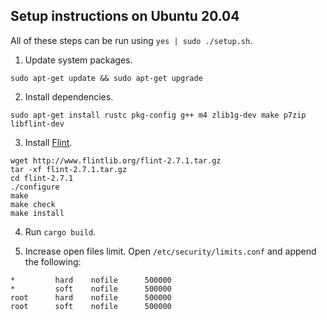 ## Setup instructions on Ubuntu 20.04

All of these steps can be run using `yes | sudo ./setup.sh`.

1. Update system packages.
```
sudo apt-get update && sudo apt-get upgrade
```

2. Install dependencies.
```
sudo apt-get install rustc pkg-config g++ m4 zlib1g-dev make p7zip libflint-dev
```

3. Install [Flint](http://www.flintlib.org/downloads.html).
```
wget http://www.flintlib.org/flint-2.7.1.tar.gz
tar -xf flint-2.7.1.tar.gz
cd flint-2.7.1
./configure
make
make check
make install
```

4. Run `cargo build`.

5. Increase open files limit.
Open `/etc/security/limits.conf` and append the following:
```
*         hard    nofile      500000
*         soft    nofile      500000
root      hard    nofile      500000
root      soft    nofile      500000
```
